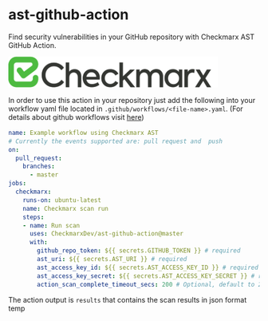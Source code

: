 # ast-github-action

Find security vulnerabilities in your GitHub repository with Checkmarx AST GitHub Action.

![](./resources/logo.svg)

In order to use this action in your repository just add the following into your workflow yaml file located in `.github/workflows/<file-name>.yaml`.
(For details about github workflows visit [here](https://docs.github.com/en/actions/configuring-and-managing-workflows/configuring-a-workflow))

```yml
name: Example workflow using Checkmarx AST
# Currently the events supported are: pull request and  push
on:  
  pull_request:
    branches:
      - master
jobs:
  checkmarx:
    runs-on: ubuntu-latest
    name: Checkmarx scan run
    steps:
    - name: Run scan
      uses: CheckmarxDev/ast-github-action@master
      with:
        github_repo_token: ${{ secrets.GITHUB_TOKEN }} # required
        ast_uri: ${{ secrets.AST_URI }} # required
        ast_access_key_id: ${{ secrets.AST_ACCESS_KEY_ID }} # required
        ast_access_key_secret: ${{ secrets.AST_ACCESS_KEY_SECRET }} # required
        action_scan_complete_timeout_secs: 200 # Optional, default to 200 - Set the timeout for waiting to the scan to complete 
```

The action output is `results` that contains the scan results in json format
temp
